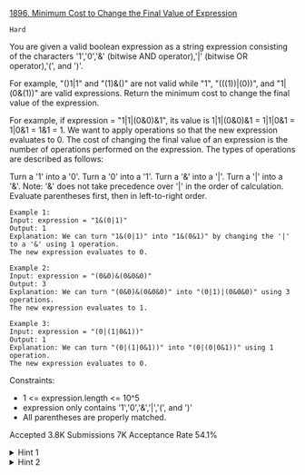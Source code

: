 [1896. Minimum Cost to Change the Final Value of Expression](https://leetcode.com/problems/minimum-cost-to-change-the-final-value-of-expression/)

`Hard`

You are given a valid boolean expression as a string expression consisting of the characters '1','0','&' (bitwise AND operator),'|' (bitwise OR operator),'(', and ')'.

For example, "()1|1" and "(1)&()" are not valid while "1", "(((1))|(0))", and "1|(0&(1))" are valid expressions.
Return the minimum cost to change the final value of the expression.

For example, if expression = "1|1|(0&0)&1", its value is 1|1|(0&0)&1 = 1|1|0&1 = 1|0&1 = 1&1 = 1. We want to apply operations so that the new expression evaluates to 0.
The cost of changing the final value of an expression is the number of operations performed on the expression. The types of operations are described as follows:

Turn a '1' into a '0'.
Turn a '0' into a '1'.
Turn a '&' into a '|'.
Turn a '|' into a '&'.
Note: '&' does not take precedence over '|' in the order of calculation. Evaluate parentheses first, then in left-to-right order.

```
Example 1:
Input: expression = "1&(0|1)"
Output: 1
Explanation: We can turn "1&(0|1)" into "1&(0&1)" by changing the '|' to a '&' using 1 operation.
The new expression evaluates to 0. 

Example 2:
Input: expression = "(0&0)&(0&0&0)"
Output: 3
Explanation: We can turn "(0&0)&(0&0&0)" into "(0|1)|(0&0&0)" using 3 operations.
The new expression evaluates to 1.

Example 3:
Input: expression = "(0|(1|0&1))"
Output: 1
Explanation: We can turn "(0|(1|0&1))" into "(0|(0|0&1))" using 1 operation.
The new expression evaluates to 0.
``` 

Constraints:

- 1 <= expression.length <= 10^5
- expression only contains '1','0','&','|','(', and ')'
- All parentheses are properly matched.

Accepted
3.8K
Submissions
7K
Acceptance Rate
54.1%

<details>
<summary>Hint 1</summary>

How many possible states are there for a given expression?

</details>
<details>
<summary>Hint 2</summary>

Is there a data structure that we can use to solve the problem optimally?

</details>
